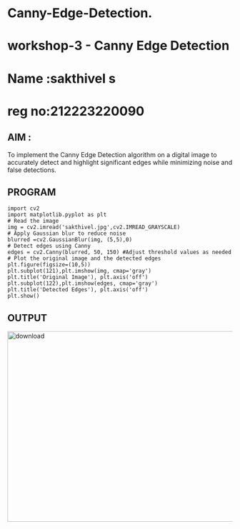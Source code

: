 # Canny-Edge-Detection.
# workshop-3 - Canny Edge Detection
# Name :sakthivel s
# reg no:212223220090
## AIM :
To implement the Canny Edge Detection algorithm on a digital image to accurately detect and highlight significant edges while minimizing noise and false detections.

## PROGRAM
```
import cv2
import matplotlib.pyplot as plt
# Read the image
img = cv2.imread('sakthivel.jpg',cv2.IMREAD_GRAYSCALE)
# Apply Gaussian blur to reduce noise
blurred =cv2.GaussianBlur(img, (5,5),0)
# Detect edges using Canny
edges = cv2.Canny(blurred, 50, 150) #Adjust threshold values as needed
# Plot the original image and the detected edges
plt.figure(figsize=(10,5))
plt.subplot(121),plt.imshow(img, cmap='gray')
plt.title('Original Image'), plt.axis('off')
plt.subplot(122),plt.imshow(edges, cmap='gray')
plt.title('Detected Edges'), plt.axis('off')
plt.show()
```
## OUTPUT
<img width="699" height="427" alt="download" src="https://github.com/user-attachments/assets/ffdf59fe-06b4-4cd9-aa4b-a58a28033f8f" />

